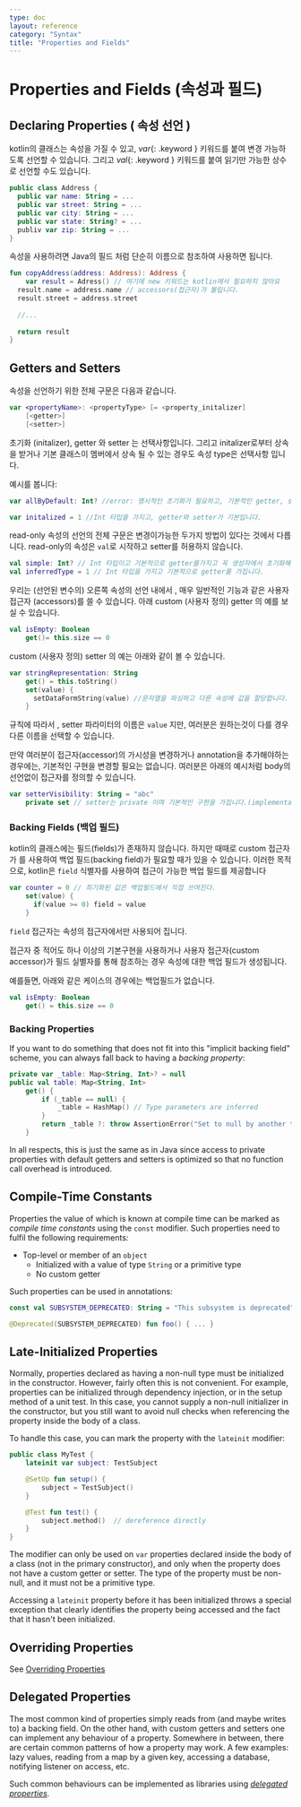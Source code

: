 ```yaml
---
type: doc
layout: reference
category: "Syntax"
title: "Properties and Fields"
---
```


# Properties and Fields (속성과 필드)

## Declaring Properties ( 속성 선언 )

kotlin의 클래스는 속성을 가질 수 있고,  *var*{: .keyword } 키워드를 붙여 변경 가능하도록 선언할 수 있습니다. 그리고 *val*{: .keyword } 키워드를 붙여 읽기만 가능한 상수로 선언할 수도 있습니다.

``` kotlin
public class Address { 
  public var name: String = ...
  public var street: String = ...
  public var city: String = ...
  public var state: String? = ...
  publiv var zip: String = ...
}
```

속성을 사용하려면 Java의 필드 처럼 단순히 이름으로 참조하여 사용하면 됩니다.

``` kotlin
fun copyAddress(address: Address): Address {
    var result = Adress() // 여기에 new 키워드는 kotlin에서 필요하지 않아요
  result.name = address.name // accessors(접근자)가 불립니다.
  result.street = address.street
  
  //...
  
  return result
}
```



## Getters and Setters 

속성을 선언하기 위한 전체 구문은 다음과 같습니다.

``` kotlin
var <propertyName>: <propertyType> [= <property_initalizer]
	[<getter>]
	[<setter>]
```

초기화 (initalizer), getter 와 setter 는 선택사항입니다. 그리고 initalizer로부터 상속을 받거나 기본 클래스이 멤버에서 상속 될 수 있는 경우도 속성 type은 선택사항 입니다.

예시를 봅니다:

``` kotlin
var allByDefault: Int? //error: 명시적인 초기화가 필요하고, 기본적인 getter, setter 암시적 입니다(?).

var initalized = 1 //Int 타입을 가지고, getter와 setter가 기본입니다.
```



read-only 속성의 선언의 전체 구문은 변경이가능한 두가지 방법이 있다는 것에서 다릅니다. read-only의 속성은 `val`로 시작하고 setter를 허용하지 않습니다.

``` kotlin
val simple: Int? // Int 타입이고 기본적으로 getter를가지고 꼭 생성자에서 초기화해야합니다.
val inferredType = 1 // Int 타입을 가지고 기본적으로 getter를 가집니다.
```



우리는 (선언된 변수의) 오른쪽 속성의 선언 내에서 , 매우 일반적인 기능과 같은 사용자 접근자 (accessors)를 쓸 수 있습니다. 아래 custom (사용자 정의) getter 의 예를 보실 수 있습니다.

``` kotlin
val isEmpty: Boolean 
	get()= this.size == 0
```

custom (사용자 정의) setter 의 예는 아래와 같이 볼 수 있습니다.

``` kotlin
var stringRepresentation: String 
	get() = this.toString()
	set(value) {
      setDataFormString(value) //문자열을 파싱하고 다른 속성에 값을 할당합니다.
	}
```

규칙에 따라서 , setter 파라미터의 이름은 `value` 지만, 여러분은 원하는것이 다를 경우 다른 이름을 선택할 수 있습니다.

만약 여러분이 접근자(accessor)의 가시성을 변경하거나 annotation을 추가해야하는 경우에는, 기본적인 구현을 변경할 필요는 없습니다. 여러분은 아래의 예시처럼 body의 선언없이 접근자를 정의할 수 있습니다.

``` kotlin
var setterVisibility: String = "abc"
	private set // setter는 private 이며 기본적인 구현을 가집니다.(implementation)
```

### Backing Fields (백업 필드)

kotlin의 클래스에는 필드(fields)가 존재하지 않습니다. 하지만 때때로 custom 접근자가 를 사용하여 백업 필드(backing field)가 필요할 때가 있을 수 있습니다. 이러한 목적으로, kotlin은 `field` 식별자를 사용하여 접근이 가능한 백업 필드를 제공합니다

``` kotlin
var counter = 0 // 최기화된 값은 백업필드에서 직접 쓰여진다.
    set(value) {
      if(value >= 0) field = value
    }
```

`field` 접근자는 속성의 접근자에서만 사용되어 집니다.

접근자 중 적어도 하나 이상의 기본구현을 사용하거나  사용자 접근자(custom accessor)가 필드 실별자를 통해 참조하는 경우 속성에 대한 백업 필드가 생성됩니다.

예를들면, 아래와 같은 케이스의 경우에는 백업필드가 없습니다.

``` kotlin
val isEmpty: Boolean
    get() = this.size == 0
```

### Backing Properties

If you want to do something that does not fit into this "implicit backing field" scheme, you can always fall back to having a *backing property*:

``` kotlin
private var _table: Map<String, Int>? = null
public val table: Map<String, Int>
    get() {
        if (_table == null) {
            _table = HashMap() // Type parameters are inferred
        }
        return _table ?: throw AssertionError("Set to null by another thread")
    }
```

In all respects, this is just the same as in Java since access to private properties with default getters and setters is optimized so that no function call overhead is introduced.


## Compile-Time Constants

Properties the value of which is known at compile time can be marked as _compile time constants_ using the `const` modifier.
Such properties need to fulfil the following requirements:

* Top-level or member of an `object`
  * Initialized with a value of type `String` or a primitive type
  * No custom getter

Such properties can be used in annotations:

``` kotlin
const val SUBSYSTEM_DEPRECATED: String = "This subsystem is deprecated"

@Deprecated(SUBSYSTEM_DEPRECATED) fun foo() { ... }
```


## Late-Initialized Properties

Normally, properties declared as having a non-null type must be initialized in the constructor.
However, fairly often this is not convenient. For example, properties can be initialized through dependency injection,
or in the setup method of a unit test. In this case, you cannot supply a non-null initializer in the constructor,
but you still want to avoid null checks when referencing the property inside the body of a class.

To handle this case, you can mark the property with the `lateinit` modifier:

``` kotlin
public class MyTest {
    lateinit var subject: TestSubject

    @SetUp fun setup() {
        subject = TestSubject()
    }

    @Test fun test() {
        subject.method()  // dereference directly
    }
}
```

The modifier can only be used on `var` properties declared inside the body of a class (not in the primary constructor), and only
when the property does not have a custom getter or setter. The type of the property must be non-null, and it must not be
a primitive type.

Accessing a `lateinit` property before it has been initialized throws a special exception that clearly identifies the property
being accessed and the fact that it hasn't been initialized.

## Overriding Properties

See [Overriding Properties](classes.html#overriding-properties)

## Delegated Properties

The most common kind of properties simply reads from (and maybe writes to) a backing field. 
On the other hand, with custom getters and setters one can implement any behaviour of a property.
Somewhere in between, there are certain common patterns of how a property may work. A few examples: lazy values,
reading from a map by a given key, accessing a database, notifying listener on access, etc.

Such common behaviours can be implemented as libraries using [_delegated properties_](delegated-properties.html).
